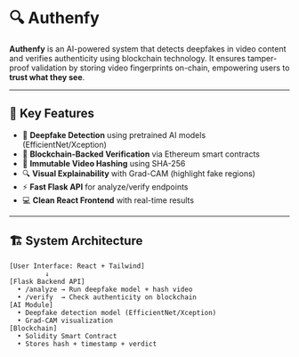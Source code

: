 # 🔍 Authenfy

**Authenfy** is an AI-powered system that detects deepfakes in video content and verifies authenticity using blockchain technology. It ensures tamper-proof validation by storing video fingerprints on-chain, empowering users to **trust what they see**.

---

## 🚀 Key Features

- 🧠 **Deepfake Detection** using pretrained AI models (EfficientNet/Xception)
- 🔗 **Blockchain-Backed Verification** via Ethereum smart contracts
- 🧾 **Immutable Video Hashing** using SHA-256
- 🔍 **Visual Explainability** with Grad-CAM (highlight fake regions)
- ⚡ **Fast Flask API** for analyze/verify endpoints
- 💻 **Clean React Frontend** with real-time results

---

## 🏗️ System Architecture

```plaintext
[User Interface: React + Tailwind]
         ↓
[Flask Backend API]
  • /analyze → Run deepfake model + hash video
  • /verify  → Check authenticity on blockchain
[AI Module]
  • Deepfake detection model (EfficientNet/Xception)
  • Grad-CAM visualization
[Blockchain]
  • Solidity Smart Contract
  • Stores hash + timestamp + verdict
